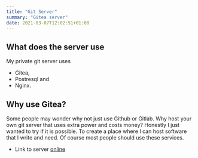 ```yaml
---
title: "Git Server"
summary: "Gitea server"
date: 2021-03-07T12:02:51+01:00
---
```


## What does the server use

My private git server uses

+ Gitea,
+ Postresql and
+ Nginx.

## Why use Gitea?

Some people may wonder why not just use Github or Gitlab. Why host your own git server that uses extra power and costs money? Honestly I just wanted to try if it is possible. To create a place where I can host software that I write and need. Of course most people should use these services.

+ Link to server [online](https://git.derchef.site)
